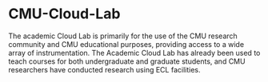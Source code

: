 # CMU-Cloud-Lab
The academic Cloud Lab is primarily for the use of the CMU research community and CMU educational purposes, providing access to a wide array of instrumentation. The Academic Cloud Lab has already been used to teach courses for both undergraduate and graduate students, and CMU researchers have conducted research using ECL facilities.
